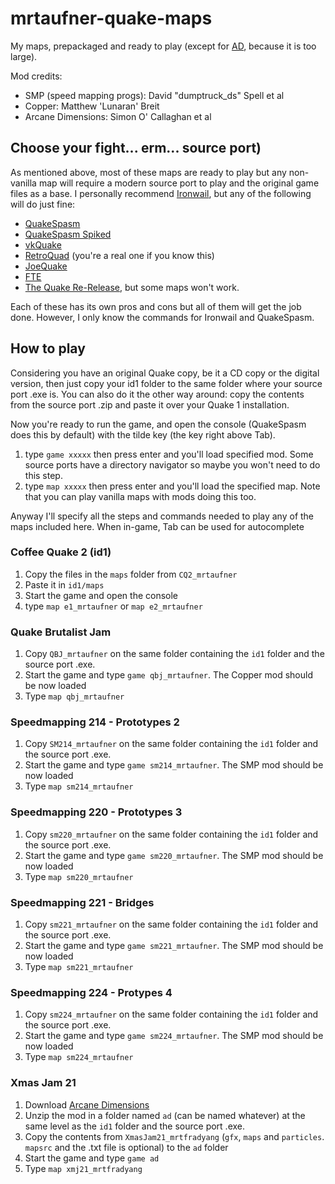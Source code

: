 # mrtaufner-quake-maps
My maps, prepackaged and ready to play (except for [AD](https://www.moddb.com/mods/arcane-dimensions/downloads/arcane-dimensions-180-with-patch-1), because it is too large).

Mod credits:
- SMP (speed mapping progs): David "dumptruck_ds" Spell et al
- Copper: Matthew 'Lunaran' Breit
- Arcane Dimensions: Simon O' Callaghan et al

## Choose your fight... erm... source port)
As mentioned above, most of these maps are ready to play but any non-vanilla map will require a modern source port to play and the original game files as a base.
I personally recommend [Ironwail](https://github.com/andrei-drexler/ironwail/tags), but any of the following will do just fine:

- [QuakeSpasm](https://sourceforge.net/projects/quakespasm/)
- [QuakeSpasm Spiked](https://triptohell.info/moodles/qss/)
- [vkQuake](https://github.com/Novum/vkQuake/tags)
- [RetroQuad](https://www.patreon.com/mankrip) (you're a real one if you know this)
- [JoeQuake](http://joequake.runecentral.com/downloads.html)
- [FTE](https://fte.triptohell.info)
- [The Quake Re-Release](https://store.steampowered.com/app/2310/Quake/), but some maps won't work.

Each of these has its own pros and cons but all of them will get the job done. However, I only know the commands for Ironwail and QuakeSpasm.

## How to play
Considering you have an original Quake copy, be it a CD copy or the digital version, then just copy your id1 folder to the same folder
where your source port .exe is. You can also do it the other way around: copy the contents from the source port .zip and paste it over your 
Quake 1 installation.

Now you're ready to run the game, and open the console (QuakeSpasm does this by default) with the tilde key (the key right above Tab).

1. type `game xxxxx` then press enter and you'll load specified mod. Some source ports have a directory navigator so maybe you won't need to do this step.
2. type `map xxxxx` then press enter and you'll load the specified map. Note that you can play vanilla maps with mods doing this too.

Anyway I'll specify all the steps and commands needed to play any of the maps included here. When in-game, Tab can be used for autocomplete

### Coffee Quake 2 (id1)
1. Copy the files in the `maps` folder from `CQ2_mrtaufner`
2. Paste it in `id1/maps`
3. Start the game and open the console
4. type `map e1_mrtaufner` or `map e2_mrtaufner`

### Quake Brutalist Jam
1. Copy `QBJ_mrtaufner` on the same folder containing the `id1` folder and the source port .exe.
2. Start the game and type `game qbj_mrtaufner`. The Copper mod should be now loaded
3. Type `map qbj_mrtaufner`

### Speedmapping 214 - Prototypes 2
1. Copy `SM214_mrtaufner` on the same folder containing the `id1` folder and the source port .exe.
2. Start the game and type `game sm214_mrtaufner`. The SMP mod should be now loaded
3. Type `map sm214_mrtaufner`

### Speedmapping 220 - Prototypes 3
1. Copy `sm220_mrtaufner` on the same folder containing the `id1` folder and the source port .exe.
2. Start the game and type `game sm220_mrtaufner`. The SMP mod should be now loaded
3. Type `map sm220_mrtaufner`

### Speedmapping 221 - Bridges
1. Copy `sm221_mrtaufner` on the same folder containing the `id1` folder and the source port .exe.
2. Start the game and type `game sm221_mrtaufner`. The SMP mod should be now loaded
3. Type `map sm221_mrtaufner`

### Speedmapping 224 - Protypes 4
1. Copy `sm224_mrtaufner` on the same folder containing the `id1` folder and the source port .exe.
2. Start the game and type `game sm224_mrtaufner`. The SMP mod should be now loaded
3. Type `map sm224_mrtaufner`

### Xmas Jam 21
1. Download [Arcane Dimensions](https://www.moddb.com/mods/arcane-dimensions/downloads/arcane-dimensions-180-with-patch-1)
2. Unzip the mod in a folder named `ad` (can be named whatever) at the same level as the `id1` folder and the source port .exe.
3. Copy the contents from `XmasJam21_mrtfradyang` (`gfx`, `maps` and `particles`. `mapsrc` and the .txt file is optional) to the `ad` folder
4. Start the game and type `game ad`
5. Type `map xmj21_mrtfradyang`
